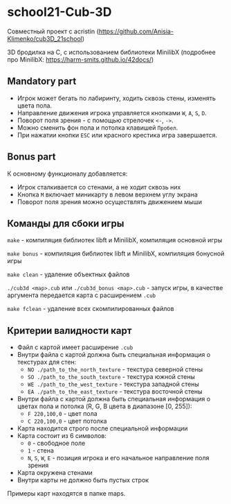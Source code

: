 # school21-Cub-3D
Совместный проект с acristin (https://github.com/Anisia-Klimenko/cub3D_21school)


3D бродилка на С, с использованием библиотеки MinilibX (подробнее про MinilibX: https://harm-smits.github.io/42docs/)

## Mandatory part

- Игрок может бегать по лабиринту, ходить сквозь стены, изменять цвета пола.
- Направление движения игрока управляется кнопками ```W```, ```A```, ```S```, ```D```.
- Поворот поля зрения - с помощью стрелочек ```<-```, ```->```.
- Можно сменить фон пола и потолка клавишей ```Пробел```.
- При нажатии кнопки ```ESC``` или красного крестика игра завершается.

## Bonus part

К основному функционалу добавляется:
 - Игрок сталкивается со стенами, а не ходит сквозь них
 - Кнопка ```M``` включает миникарту в левом верхнем углу экрана
 - Поворот поля зрения можно осуществлять движением мыши

## Команды для сбоки игры

```make``` - компиляция библиотек libft и MinilibX, компиляция основной игры

```make bonus``` - компиляция библиотек libft и MinilibX, компиляция бонусной игры

```make clean``` - удаление объектных файлов

```./cub3d <map>.cub``` или ```./cub3d_bonus <map>.cub``` - запуск игры, в качестве аргумента передается карта с расширением ```.cub```

```make fclean``` - удаление всех скомпилированных файлов

## Критерии валидности карт

 - Файл с картой имеет расширение ```.cub```
 - Внутри файла с картой должна быть специальная информация о текстурах для стен:
   - ```NO ./path_to_the_north_texture``` - текстура северной стены
   - ```SO ./path_to_the_south_texture``` - текстура южной стены
   - ```WE ./path_to_the_west_texture``` - текстура западной стены
   - ```EA ./path_to_the_east_texture``` - текстура восточной стены
 - Внутри файла с картой должна быть специальная информация о цветах пола и потолка (R, G, B цвета в диапазоне [0, 255]):
   - ```F 220,100,0``` - цвет пола
   - ```C 220,100,0``` - цвет потолка
 - Карта находится строго после специальной информации
 - Карта состоит из 6 символов:
   - ```0``` - свободное поле
   - ```1``` - стена
   - ```N```, ```S```, ```W```, ```E``` - позиция игрока и его начальное направление поля зрения
 - Карта окружена стенами
 - Внутри карты не должно быть пустых строк

Примеры карт находятся в папке maps.
